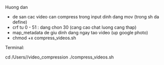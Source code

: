 Huong dan
- de san cac video can compress trong input dinh dang mov (trong sh da define)
- crf tu 0 - 51 : dang chon 30 (cang cao chat luong cang thap)
- map_metadata de giu dinh dang ngay tao video (up google photo)
- chmod +x compress_videos.sh


Terminal:

cd /Users/<username>/video_compression
./compress_videos.sh
